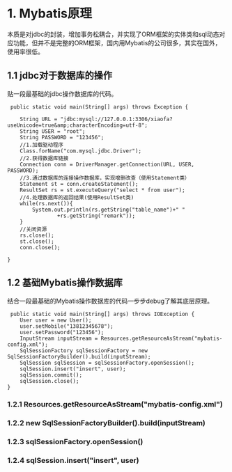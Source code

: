 # 1. Mybatis原理 #
本质是对jdbc的封装，增加事务松耦合，并实现了ORM框架的实体类和sql动态对应功能，但并不是完整的ORM框架，国内用Mybatis的公司很多，其实在国外，使用率很低。 
   
## 1.1 jdbc对于数据库的操作


贴一段最基础的jdbc操作数据库的代码。

     public static void main(String[] args) throws Exception {

        String URL = "jdbc:mysql://127.0.0.1:3306/xiaofa?useUnicode=true&amp;characterEncoding=utf-8";
        String USER = "root";
        String PASSWORD = "123456";
        //1.加载驱动程序
        Class.forName("com.mysql.jdbc.Driver");
        //2.获得数据库链接
        Connection conn = DriverManager.getConnection(URL, USER, PASSWORD);
        //3.通过数据库的连接操作数据库，实现增删改查（使用Statement类）
        Statement st = conn.createStatement();
        ResultSet rs = st.executeQuery("select * from user");
        //4.处理数据库的返回结果(使用ResultSet类)
        while(rs.next()){
            System.out.println(rs.getString("table_name")+" "
                    +rs.getString("remark"));
        }
        //关闭资源
        rs.close();
        st.close();
        conn.close();

    }


## 1.2 基础Mybatis操作数据库 ##
结合一段最基础的Mybatis操作数据库的代码一步步debug了解其底层原理。

     public static void main(String[] args) throws IOException {
        User user = new User();
        user.setMobile("13812345678");
        user.setPassword("123456");
        InputStream inputStream = Resources.getResourceAsStream("mybatis-config.xml");
        SqlSessionFactory sqlSessionFactory = new SqlSessionFactoryBuilder().build(inputStream);
        SqlSession sqlSession = sqlSessionFactory.openSession();
        sqlSession.insert("insert", user);
        sqlSession.commit();
        sqlSession.close();
    }


### 1.2.1 Resources.getResourceAsStream("mybatis-config.xml") ###


### 1.2.2 new SqlSessionFactoryBuilder().build(inputStream) ###


### 1.2.3 sqlSessionFactory.openSession() ###


### 1.2.4 sqlSession.insert("insert", user) ###
 
 